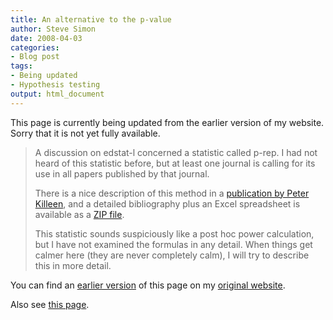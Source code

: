 ```yaml
---
title: An alternative to the p-value
author: Steve Simon
date: 2008-04-03
categories:
- Blog post
tags:
- Being updated
- Hypothesis testing
output: html_document
---
```

This page is currently being updated from the earlier version of my website. Sorry that it is not yet fully available.

> A discussion on edstat-l concerned a statistic called p-rep. I had not
> heard of this statistic before, but at least one journal is calling
> for its use in all papers published by that journal.
>
> There is a nice description of this method in a [publication by Peter
> Killeen](../category/InterestingArticles.html#aatnst), and a detailed
> bibliography plus an Excel spreadsheet is available as a [ZIP
> file](http://www.asu.edu/clas/psych/research/blab/p-reppack_000.zip).
>
> This statistic sounds suspiciously like a post hoc power calculation,
> but I have not examined the formulas in any detail. When things get
> calmer here (they are never completely calm), I will try to describe
> this in more detail.

You can find an [earlier version][sim1] of this page on my [original website][sim2].

[sim1]: http://www.pmean.com/08/AlternativePvalue.html
[sim2]: http://www.pmean.com/original_site.html

Also see [this page][sim3].

[sim3]: http://www.pmean.com/08a/AlternativePvalue.html

